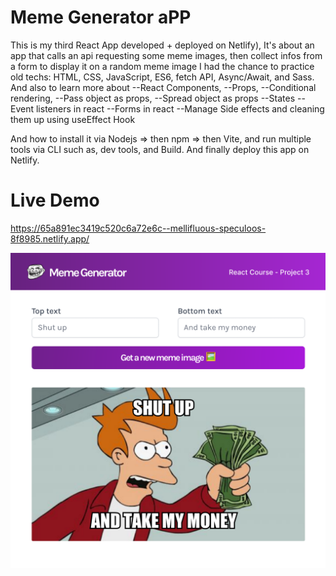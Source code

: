 # Meme Generator aPP

This is my third React App developed + deployed on Netlify), It's about an app that calls an api requesting some meme images, then collect infos from a form to display it on a random meme image
I had the chance to practice old techs: HTML, CSS, JavaScript, ES6, fetch API, Async/Await, and Sass.
And also to learn more about
--React Components,
--Props,
--Conditional rendering,
--Pass object as props,
--Spread object as props
--States
--Event listeners in react
--Forms in react
--Manage Side effects and cleaning them up using useEffect Hook

And how to install it via Nodejs => then npm => then Vite, and run multiple tools via CLI such as, dev tools, and Build. And finally deploy this app on Netlify.

# Live Demo

https://65a891ec3419c520c6a72e6c--mellifluous-speculoos-8f8985.netlify.app/

![Screenshot](Screenshot.png)
